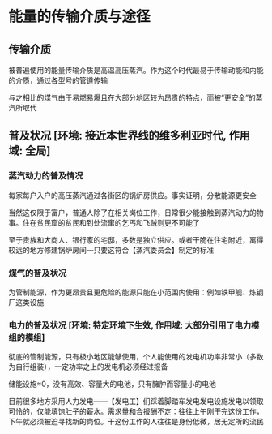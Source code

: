# 能量的传输介质与途径

## 传输介质

被普遍使用的能量传输介质是高温高压蒸汽。作为这个时代最易于传输动能和内能的介质，通过各型号的管道传输

与之相比的煤气由于易燃易爆且在大部分地区较为昂贵的特点，而被“更安全”的蒸汽所取代

## 普及状况 [环境: 接近本世界线的维多利亚时代, 作用域: 全局]

### 蒸汽动力的普及情况

每家每户入户的高压蒸汽通过各街区的锅炉房供应。事实证明，分散能源更安全

当然这仅限于富户，普通人除了在相关岗位工作，日常很少能接触到蒸汽动力的物事。住在贫民窟的贫民和到处流窜的乞丐和飞贼则更不可能了

至于贵族和大商人、银行家的宅邸，多数是独立供应。或者干脆在住宅附近，离得较远的地方修建锅炉房间—只要这符合【蒸汽委员会】制定的标准

### 煤气的普及状况

为管制能源，作为更昂贵且更危险的能源只能在小范围内使用：例如铁甲舰、炼钢厂这类设施

### 电力的普及状况 [环境: 特定环境下生效, 作用域: 大部分引用了电力模组的模组]

彻底的管制能源，只有极小地区能够使用，个人能使用的发电机功率非常小（多数为自行组装），一定功率之上的发电机必须经过报备

储能设施≈0，没有高效、容量大的电池，只有臃肿而容量小的电池

目前很多地方采用人力发电——【发电工】们踩着脚踏车发电发电设施发电以领取可怜的，仅能填饱肚子的薪水。需求量和合报酬不定：往往上午刚干完这份工作，下午就必须被迫寻找新的岗位。干这份工作的人往往是身份低微，居无定所的流民
